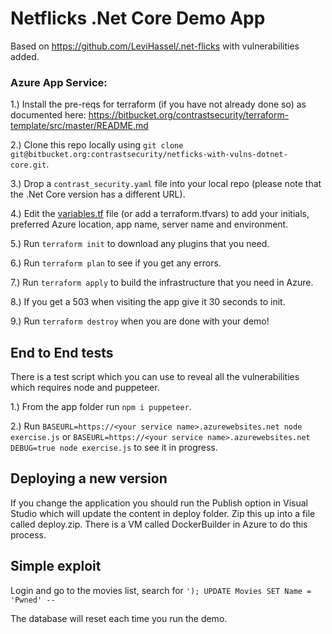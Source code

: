 # Netflicks .Net Core Demo App

Based on https://github.com/LeviHassel/.net-flicks with vulnerabilities added.

### Azure App Service:

1.) Install the pre-reqs for terraform (if you have not already done so) as documented here: https://bitbucket.org/contrastsecurity/terraform-template/src/master/README.md

2.) Clone this repo locally using `git clone git@bitbucket.org:contrastsecurity/netficks-with-vulns-dotnet-core.git`.

3.) Drop a `contrast_security.yaml` file into your local repo (please note that the .Net Core version has a different URL).

4.) Edit the [variables.tf](variables.tf) file (or add a terraform.tfvars) to add your initials, preferred Azure location, app name, server name and environment.

5.) Run `terraform init` to download any plugins that you need.

6.) Run `terraform plan` to see if you get any errors.

7.) Run `terraform apply` to build the infrastructure that you need in Azure.

8.) If you get a 503 when visiting the app give it 30 seconds to init.

9.) Run `terraform destroy` when you are done with your demo!

## End to End tests

There is a test script which you can use to reveal all the vulnerabilities which requires node and puppeteer.

1.) From the app folder run `npm i puppeteer`.

2.) Run `BASEURL=https://<your service name>.azurewebsites.net node exercise.js` or `BASEURL=https://<your service name>.azurewebsites.net DEBUG=true node exercise.js` to see it in progress.

## Deploying a new version

If you change the application you should run the Publish option in Visual Studio which will update the content in deploy folder. Zip this up into a file called deploy.zip. There is a VM called DockerBuilder in Azure to do this process.

## Simple exploit

Login and go to the movies list, search for `'); UPDATE Movies SET Name = 'Pwned' --`

The database will reset each time you run the demo.